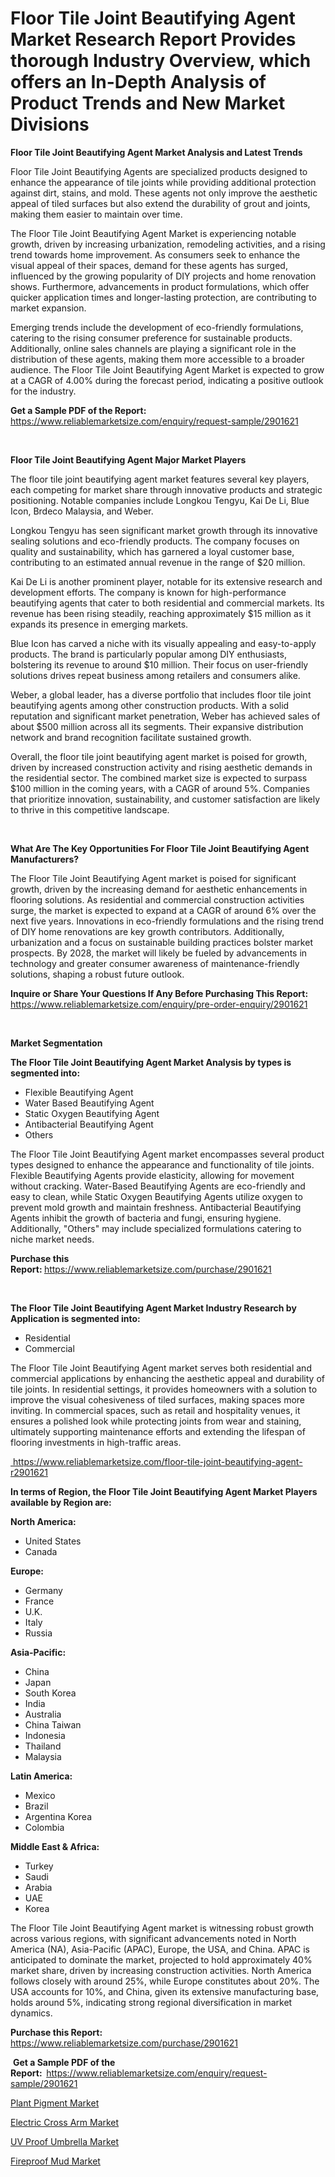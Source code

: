 <p><h1>Floor Tile Joint Beautifying Agent Market Research Report Provides thorough Industry Overview, which offers an In-Depth Analysis of Product Trends and New Market Divisions</h1></p><p><strong>Floor Tile Joint Beautifying Agent Market Analysis and Latest Trends</strong></p>
<p><p>Floor Tile Joint Beautifying Agents are specialized products designed to enhance the appearance of tile joints while providing additional protection against dirt, stains, and mold. These agents not only improve the aesthetic appeal of tiled surfaces but also extend the durability of grout and joints, making them easier to maintain over time. </p><p>The Floor Tile Joint Beautifying Agent Market is experiencing notable growth, driven by increasing urbanization, remodeling activities, and a rising trend towards home improvement. As consumers seek to enhance the visual appeal of their spaces, demand for these agents has surged, influenced by the growing popularity of DIY projects and home renovation shows. Furthermore, advancements in product formulations, which offer quicker application times and longer-lasting protection, are contributing to market expansion.</p><p>Emerging trends include the development of eco-friendly formulations, catering to the rising consumer preference for sustainable products. Additionally, online sales channels are playing a significant role in the distribution of these agents, making them more accessible to a broader audience. The Floor Tile Joint Beautifying Agent Market is expected to grow at a CAGR of 4.00% during the forecast period, indicating a positive outlook for the industry.</p></p>
<p><strong>Get a Sample PDF of the Report:&nbsp;</strong> <a href="https://www.reliablemarketsize.com/enquiry/request-sample/2901621?utm_campaign=2005&utm_medium=2&utm_source=Github&utm_content=ia&utm_term=16032025&utm_id=floor-tile-joint-beautifying-agent">https://www.reliablemarketsize.com/enquiry/request-sample/2901621</a></p>
<p>&nbsp;</p>
<p><strong>Floor Tile Joint Beautifying Agent Major Market Players</strong></p>
<p><p>The floor tile joint beautifying agent market features several key players, each competing for market share through innovative products and strategic positioning. Notable companies include Longkou Tengyu, Kai De Li, Blue Icon, Brdeco Malaysia, and Weber.</p><p>Longkou Tengyu has seen significant market growth through its innovative sealing solutions and eco-friendly products. The company focuses on quality and sustainability, which has garnered a loyal customer base, contributing to an estimated annual revenue in the range of $20 million.</p><p>Kai De Li is another prominent player, notable for its extensive research and development efforts. The company is known for high-performance beautifying agents that cater to both residential and commercial markets. Its revenue has been rising steadily, reaching approximately $15 million as it expands its presence in emerging markets.</p><p>Blue Icon has carved a niche with its visually appealing and easy-to-apply products. The brand is particularly popular among DIY enthusiasts, bolstering its revenue to around $10 million. Their focus on user-friendly solutions drives repeat business among retailers and consumers alike.</p><p>Weber, a global leader, has a diverse portfolio that includes floor tile joint beautifying agents among other construction products. With a solid reputation and significant market penetration, Weber has achieved sales of about $500 million across all its segments. Their expansive distribution network and brand recognition facilitate sustained growth.</p><p>Overall, the floor tile joint beautifying agent market is poised for growth, driven by increased construction activity and rising aesthetic demands in the residential sector. The combined market size is expected to surpass $100 million in the coming years, with a CAGR of around 5%. Companies that prioritize innovation, sustainability, and customer satisfaction are likely to thrive in this competitive landscape.</p></p>
<p>&nbsp;</p>
<p><strong>What Are The Key Opportunities For Floor Tile Joint Beautifying Agent Manufacturers?</strong></p>
<p><p>The Floor Tile Joint Beautifying Agent market is poised for significant growth, driven by the increasing demand for aesthetic enhancements in flooring solutions. As residential and commercial construction activities surge, the market is expected to expand at a CAGR of around 6% over the next five years. Innovations in eco-friendly formulations and the rising trend of DIY home renovations are key growth contributors. Additionally, urbanization and a focus on sustainable building practices bolster market prospects. By 2028, the market will likely be fueled by advancements in technology and greater consumer awareness of maintenance-friendly solutions, shaping a robust future outlook.</p></p>
<p><strong>Inquire or Share Your Questions If Any Before Purchasing This Report:</strong> <a href="https://www.reliablemarketsize.com/enquiry/pre-order-enquiry/2901621?utm_campaign=2005&utm_medium=2&utm_source=Github&utm_content=ia&utm_term=16032025&utm_id=floor-tile-joint-beautifying-agent">https://www.reliablemarketsize.com/enquiry/pre-order-enquiry/2901621</a></p>
<p>&nbsp;</p>
<p><strong>Market Segmentation</strong></p>
<p><strong>The Floor Tile Joint Beautifying Agent Market Analysis by types is segmented into:</strong></p>
<p><ul><li>Flexible Beautifying Agent</li><li>Water Based Beautifying Agent</li><li>Static Oxygen Beautifying Agent</li><li>Antibacterial Beautifying Agent</li><li>Others</li></ul></p>
<p><p>The Floor Tile Joint Beautifying Agent market encompasses several product types designed to enhance the appearance and functionality of tile joints. Flexible Beautifying Agents provide elasticity, allowing for movement without cracking. Water-Based Beautifying Agents are eco-friendly and easy to clean, while Static Oxygen Beautifying Agents utilize oxygen to prevent mold growth and maintain freshness. Antibacterial Beautifying Agents inhibit the growth of bacteria and fungi, ensuring hygiene. Additionally, "Others" may include specialized formulations catering to niche market needs.</p></p>
<p><strong>Purchase this Report:&nbsp;</strong><a href="https://www.reliablemarketsize.com/purchase/2901621?utm_campaign=2005&utm_medium=2&utm_source=Github&utm_content=ia&utm_term=16032025&utm_id=floor-tile-joint-beautifying-agent">https://www.reliablemarketsize.com/purchase/2901621</a></p>
<p>&nbsp;</p>
<p><strong>The Floor Tile Joint Beautifying Agent Market Industry Research by Application is segmented into:</strong></p>
<p><ul><li>Residential</li><li>Commercial</li></ul></p>
<p><p>The Floor Tile Joint Beautifying Agent market serves both residential and commercial applications by enhancing the aesthetic appeal and durability of tile joints. In residential settings, it provides homeowners with a solution to improve the visual cohesiveness of tiled surfaces, making spaces more inviting. In commercial spaces, such as retail and hospitality venues, it ensures a polished look while protecting joints from wear and staining, ultimately supporting maintenance efforts and extending the lifespan of flooring investments in high-traffic areas.</p></p>
<p><a href="https://www.reliablemarketsize.com/floor-tile-joint-beautifying-agent-r2901621?utm_campaign=2005&utm_medium=2&utm_source=Github&utm_content=ia&utm_term=16032025&utm_id=floor-tile-joint-beautifying-agent">&nbsp;https://www.reliablemarketsize.com/floor-tile-joint-beautifying-agent-r2901621</a></p>
<p><strong>In terms of Region, the Floor Tile Joint Beautifying Agent Market Players available by Region are:</strong></p>
<p>
    <p> <strong> North America: </strong>
        <ul>
            <li>United States</li>
            <li>Canada</li>
        </ul>
        </p> 
    <p> <strong> Europe: </strong>
        <ul>
            <li>Germany</li>
            <li>France</li>
            <li>U.K.</li>
            <li>Italy</li>
            <li>Russia</li>
        </ul>
        </p> 
    <p> <strong> Asia-Pacific: </strong>
        <ul>
            <li>China</li>
            <li>Japan</li>
            <li>South Korea</li>
            <li>India</li>
            <li>Australia</li>
            <li>China Taiwan</li>
            <li>Indonesia</li>
            <li>Thailand</li>
            <li>Malaysia</li>
        </ul>
        </p> 
    <p> <strong> Latin America: </strong>
        <ul>
            <li>Mexico</li>
            <li>Brazil</li>
            <li>Argentina Korea</li>
            <li>Colombia</li>
        </ul>
        </p> 
    <p> <strong> Middle East & Africa: </strong>
        <ul>
            <li>Turkey</li>
            <li>Saudi</li>
            <li>Arabia</li>
            <li>UAE</li>
            <li>Korea</li>
        </ul>
    </p>
    </p>
<p><p>The Floor Tile Joint Beautifying Agent market is witnessing robust growth across various regions, with significant advancements noted in North America (NA), Asia-Pacific (APAC), Europe, the USA, and China. APAC is anticipated to dominate the market, projected to hold approximately 40% market share, driven by increasing construction activities. North America follows closely with around 25%, while Europe constitutes about 20%. The USA accounts for 10%, and China, given its extensive manufacturing base, holds around 5%, indicating strong regional diversification in market dynamics.</p></p>
<p><strong>Purchase this Report: </strong><a href="https://www.reliablemarketsize.com/purchase/2901621?utm_campaign=2005&utm_medium=2&utm_source=Github&utm_content=ia&utm_term=16032025&utm_id=floor-tile-joint-beautifying-agent">https://www.reliablemarketsize.com/purchase/2901621</a></p>
<p>&nbsp;<strong>Get a Sample PDF of the Report:&nbsp;&nbsp;</strong><a href="https://www.reliablemarketsize.com/enquiry/request-sample/2901621?utm_campaign=2005&utm_medium=2&utm_source=Github&utm_content=ia&utm_term=16032025&utm_id=floor-tile-joint-beautifying-agent">https://www.reliablemarketsize.com/enquiry/request-sample/2901621</a></p>
<p><strong></strong></p>
<p><p><a href="https://github.com/myrieronays5/Market-Research-Report-List-1/blob/main/plant-pigment-market.md?utm_campaign=2005&utm_medium=2&utm_source=Github&utm_content=ia&utm_term=16032025&utm_id=floor-tile-joint-beautifying-agent">Plant Pigment Market</a></p><p><a href="https://github.com/gogashopkewy/Market-Research-Report-List-1/blob/main/electric-cross-arm-market.md?utm_campaign=2005&utm_medium=2&utm_source=Github&utm_content=ia&utm_term=16032025&utm_id=floor-tile-joint-beautifying-agent">Electric Cross Arm Market</a></p><p><a href="https://github.com/kohushamudo3/Market-Research-Report-List-1/blob/main/uv-proof-umbrella-market.md?utm_campaign=2005&utm_medium=2&utm_source=Github&utm_content=ia&utm_term=16032025&utm_id=floor-tile-joint-beautifying-agent">UV Proof Umbrella Market</a></p><p><a href="https://github.com/lylyparadise/Market-Research-Report-List-6/blob/main/fireproof-mud-market.md?utm_campaign=2005&utm_medium=2&utm_source=Github&utm_content=ia&utm_term=16032025&utm_id=floor-tile-joint-beautifying-agent">Fireproof Mud Market</a></p></p>